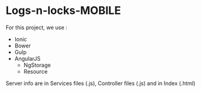 # Logs-n-locks-MOBILE

For this project, we use : 

  - Ionic
  - Bower
  - Gulp
  - AngularJS
    - NgStorage
    - Resource

Server info are in  Services files (.js), Controller files (.js) and in Index (.html)
